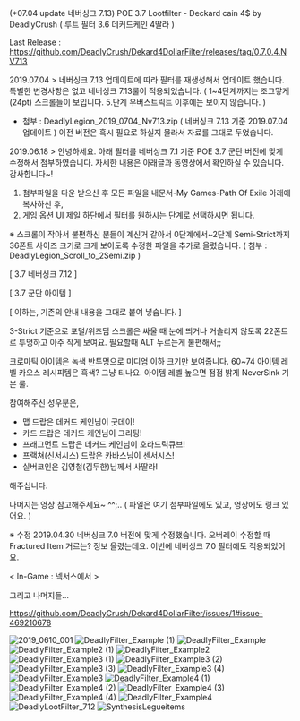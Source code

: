 (*07.04 update 네버싱크 7.13) POE 3.7 Lootfilter - Deckard cain 4$ by DeadlyCrush ( 루트 필터 3.6 데커드케인 4딸라 )

Last Release : https://github.com/DeadlyCrush/Dekard4DollarFilter/releases/tag/0.7.0.4.NV713

2019.07.04 >
네버싱크 7.13 업데이트에 따라 필터를 재생성해서 업데이트 했습니다.
특별한 변경사항은 없고 네버싱크 7.13룰이 적용되었습니다.
(
1~4단계까지는 조그맣게(24pt) 스크롤들이 보입니다.
5.단계 우버스트릭트 이후에는 보이지 않습니다.
)

* 첨부 : DeadlyLegion_2019_0704_Nv713.zip ( 네버싱크 7.13 기준 2019.07.04 업데이트 )
          이전 버전은 혹시 필요로 하실지 몰라서 자료를 그대로 두었습니다.


2019.06.18 >
안녕하세요. 아래 필터를 네버싱크 7.1 기준  POE 3.7 군단 버전에 맞게 수정해서 첨부하였습니다.
자세한 내용은 아래글과 동영상에서 확인하실 수 있습니다. 감사합니다~!

1. 첨부파일을 다운 받으신 후 모든 파일을 내문서-My Games-Path Of Exile 아래에 복사하신 후,
2. 게임 옵션 UI 제일 하단에서 필터를 원하시는 단계로 선택하시면 됩니다.

※  스크롤이 작아서 불편하신 분들이 계신거 같아서 0단계에서~2단계 Semi-Strict까지
36폰트 사이즈 크기로 크게 보이도록 수정한 파일을 추가로 올렸습니다.
( 첨부 : DeadlyLegion_Scroll_to_2Semi.zip )



[ 3.7 네버싱크 7.12 ]



[ 3.7 군단 아이템 ]








[ 이하는, 기존의 안내 내용을 그대로 붙여 넣습니다. ]

3-Strict 기준으로 포털/위즈덤 스크롤은
싸울 때 눈에 띄거나 거슬리지 않도록 22폰트로 투명하고 아주 작게 보여요. 필요할때 ALT 누르는게 불편해서;;


크로마틱 아이템은 녹색 반투명으로 미디엄 이하 크기만 보여줍니다.
60~74 아이템 레벨 카오스 레시피템은 흑색? 그냥 티나요. 아이템 레벨 높으면 점점 밝게 NeverSink 기본 룰.


참여해주신 성우분은,

- 맵 드랍은 데커드 케인님이 굿데이!
- 카드 드랍은 데커드 케인님이 그리팅!
- 프래그먼트 드랍은 데커드 케인님이 호라드릭큐브!
- 프랙쳐(신서시스) 드랍은 카바스님이 센서시스!
- 실버코인은 김영철(김두한)님께서 사딸라!

해주십니다.


나머지는 영상 참고해주세요~ ^^;.. ( 파일은 여기 첨부파일에도 있고, 영상에도 링크 있어요. )

※ 수정 2019.04.30 네버싱크 7.0 버전에 맞게 수정했습니다.
오버레이 수정할 때 Fractured Item 거르는? 정보 올렸는데요. 이번에 네버싱크 7.0 필터에도 적용되었어요.


< In-Game : 넥서스에서 >






그리고 나머지들...

https://github.com/DeadlyCrush/Dekard4DollarFilter/issues/1#issue-469210678

![2019_0610_001](https://user-images.githubusercontent.com/11026168/61381506-1f256680-a8e6-11e9-8a4a-cb1652e94c4e.png)
![DeadlyFilter_Example (1)](https://user-images.githubusercontent.com/11026168/61381507-1f256680-a8e6-11e9-8e11-108fe7bbf956.png)
![DeadlyFilter_Example](https://user-images.githubusercontent.com/11026168/61381509-1f256680-a8e6-11e9-8649-37e9fb2b5592.png)
![DeadlyFilter_Example2 (1)](https://user-images.githubusercontent.com/11026168/61381510-1f256680-a8e6-11e9-8370-d25f1b715c24.png)
![DeadlyFilter_Example2](https://user-images.githubusercontent.com/11026168/61381512-1fbdfd00-a8e6-11e9-8383-64b85d14a589.png)
![DeadlyFilter_Example3 (1)](https://user-images.githubusercontent.com/11026168/61381513-1fbdfd00-a8e6-11e9-9ec6-45476fefb170.png)
![DeadlyFilter_Example3 (2)](https://user-images.githubusercontent.com/11026168/61381515-1fbdfd00-a8e6-11e9-84d9-f055451d338f.png)
![DeadlyFilter_Example3 (3)](https://user-images.githubusercontent.com/11026168/61381516-20569380-a8e6-11e9-9345-1c9bf6a7a189.png)
![DeadlyFilter_Example3 (4)](https://user-images.githubusercontent.com/11026168/61381517-20569380-a8e6-11e9-9b3f-ce02c5d50b7e.png)
![DeadlyFilter_Example3](https://user-images.githubusercontent.com/11026168/61381518-20569380-a8e6-11e9-979e-bd5b675ed0d2.png)
![DeadlyFilter_Example4 (1)](https://user-images.githubusercontent.com/11026168/61381519-20569380-a8e6-11e9-8091-473b677fcfd3.png)
![DeadlyFilter_Example4 (2)](https://user-images.githubusercontent.com/11026168/61381520-20ef2a00-a8e6-11e9-8355-c504faefba7a.png)
![DeadlyFilter_Example4 (3)](https://user-images.githubusercontent.com/11026168/61381523-20ef2a00-a8e6-11e9-9e11-b3103880fd9d.png)
![DeadlyFilter_Example4 (4)](https://user-images.githubusercontent.com/11026168/61381524-20ef2a00-a8e6-11e9-9239-5cb1f9c7ba94.png)
![DeadlyFilter_Example4](https://user-images.githubusercontent.com/11026168/61381525-20ef2a00-a8e6-11e9-9b53-a0f5a105a903.png)
![DeadlyLootFilter_712](https://user-images.githubusercontent.com/11026168/61381527-2187c080-a8e6-11e9-99fb-60a38ffaf046.png)
![SynthesisLegueitems](https://user-images.githubusercontent.com/11026168/61381528-2187c080-a8e6-11e9-83bd-7d62ae655cc0.png)

